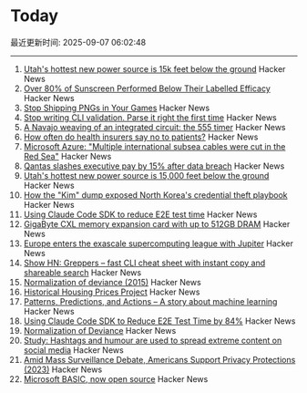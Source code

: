 # Today

最近更新时间: 2025-09-07 06:02:48

--- 
1. [Utah's hottest new power source is 15k feet below the ground](https://www.gatesnotes.com/utahs-hottest-new-power-source-is-below-the-ground) Hacker News
2. [Over 80% of Sunscreen Performed Below Their Labelled Efficacy](https://www.consumer.org.hk/en/press-release/528-sunscreen-test) Hacker News
3. [Stop Shipping PNGs in Your Games](https://gamesbymason.com/blog/2025/stop-shipping-pngs/) Hacker News
4. [Stop writing CLI validation. Parse it right the first time](https://hackers.pub/@hongminhee/2025/stop-writing-cli-validation-parse-it-right-the-first-time) Hacker News
5. [A Navajo weaving of an integrated circuit: the 555 timer](https://www.righto.com/2025/09/marilou-schultz-navajo-555-weaving.html) Hacker News
6. [How often do health insurers say no to patients?](https://www.propublica.org/article/how-often-do-health-insurers-deny-patients-claims) Hacker News
7. [Microsoft Azure: "Multiple international subsea cables were cut in the Red Sea"](https://azure.status.microsoft/en-gb/status) Hacker News
8. [Qantas slashes executive pay by 15% after data breach](https://www.flightglobal.com/airlines/qantas-slashes-executive-pay-by-15-after-data-breach/164398.article) Hacker News
9. [Utah's hottest new power source is 15,000 feet below the ground](https://www.gatesnotes.com/utahs-hottest-new-power-source-is-below-the-ground) Hacker News
10. [How the "Kim" dump exposed North Korea's credential theft playbook](https://dti.domaintools.com/inside-the-kimsuky-leak-how-the-kim-dump-exposed-north-koreas-credential-theft-playbook/) Hacker News
11. [Using Claude Code SDK to reduce E2E test time](https://jampauchoa.substack.com/p/best-of-both-worlds-using-claude) Hacker News
12. [GigaByte CXL memory expansion card with up to 512GB DRAM](https://www.gigabyte.com/PC-Accessory/AI-TOP-CXL-R5X4) Hacker News
13. [Europe enters the exascale supercomputing league with Jupiter](https://ec.europa.eu/commission/presscorner/detail/en/ip_25_2029) Hacker News
14. [Show HN: Greppers – fast CLI cheat sheet with instant copy and shareable search](https://www.greppers.com/) Hacker News
15. [Normalization of deviance (2015)](https://danluu.com/wat/) Hacker News
16. [Historical Housing Prices Project](https://www.philadelphiafed.org/surveys-and-data/regional-economic-analysis/historical-housing-prices) Hacker News
17. [Patterns, Predictions, and Actions – A story about machine learning](https://mlstory.org/) Hacker News
18. [Using Claude Code SDK to Reduce E2E Test Time by 84%](https://jampauchoa.substack.com/p/best-of-both-worlds-using-claude) Hacker News
19. [Normalization of Deviance](https://danluu.com/wat/) Hacker News
20. [Study: Hashtags and humour are used to spread extreme content on social media](https://news.ku.dk/all_news/2025/09/hashtags-and-humour-are-used-to-spread-extreme-content-on-social-media/) Hacker News
21. [Amid Mass Surveillance Debate, Americans Support Privacy Protections (2023)](https://demandprogresseducationfund.org/new-polling-as-mass-surveillance-debate-reaches-final-stages-in-congress-americans-demonstrate-overwhelming-support-for-increased-privacy-protections/) Hacker News
22. [Microsoft BASIC, now open source](https://www.pcworld.com/article/2898698/microsofts-first-ever-programming-language-was-just-open-sourced.html) Hacker News
